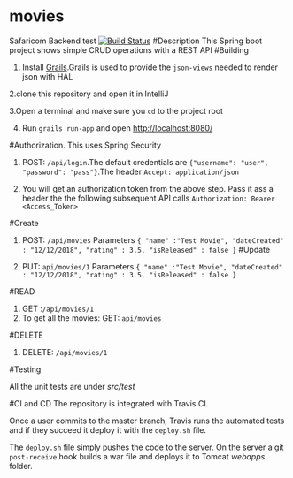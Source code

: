# movies
Safaricom Backend test
[![Build Status](https://travis-ci.com/bdhobare/movies.svg?token=fWDtLxfqsFps4n9z5XgB&branch=master)](https://travis-ci.com/bdhobare/movies)
#Description
This Spring boot project shows simple CRUD operations with a REST API
#Building
1. Install [Grails](http://grails.org/download.html).Grails is used to provide the `json-views` needed to render json with HAL

2.clone this repository and open it in IntelliJ

3.Open a terminal and make sure you `cd` to the project root

4. Run `grails run-app` and open [http://localhost:8080/](http://localhost:8080/)

#Authorization.
This uses Spring Security

1. POST: `/api/login`.The default credentials are `{"username": "user", "password": "pass"}`.The header `Accept: application/json`

2. You will get an authorization token from the above step. Pass it ass a header the the following subsequent API calls
`Authorization: Bearer <Access_Token>`

#Create

1. POST: `/api/movies` Parameters `{
                                   	"name" :"Test Movie",
                                   	"dateCreated" : "12/12/2018",
                                   	"rating" : 3.5,
                                   	"isReleased" : false
                                   }`
#Update

1. PUT: `api/movies/1` Parameters `{
                                    	"name" :"Test Movie",
                                    	"dateCreated" : "12/12/2018",
                                    	"rating" : 3.5,
                                    	"isReleased" : false
                                    }`
                              
#READ
1. GET :`/api/movies/1`
2. To get all the movies: GET: `api/movies`

#DELETE

1. DELETE: `/api/movies/1`

#Testing 

All the unit tests are under *src/test*

#CI and CD
The repository is integrated with Travis CI. 

Once a user commits to the master branch, Travis runs the automated tests and if they succeed it deploy it 
with the `deploy.sh` file.

The `deploy.sh` file simply pushes the code to the server.
On the server a git `post-receive` hook builds a war file and deploys it to Tomcat *webapps* folder.